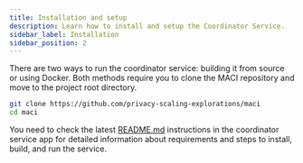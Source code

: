```yaml
---
title: Installation and setup
description: Learn how to install and setup the Coordinator Service.
sidebar_label: Installation
sidebar_position: 2
---
```


There are two ways to run the coordinator service: building it from source or using Docker. Both methods require you to clone the MACI repository and move to the project root directory.

```bash
git clone https://github.com/privacy-scaling-explorations/maci
cd maci
```

You need to check the latest [README.md](https://github.com/privacy-ethereum/maci/tree/main/apps/coordinator) instructions in the coordinator service app for detailed information about requirements and steps to install, build, and run the service.
